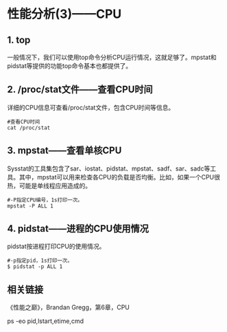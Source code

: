
# 性能分析(3)——CPU #

## 1. top ##

一般情况下，我们可以使用top命令分析CPU运行情况，这就足够了。mpstat和pidstat等提供的功能top命令基本也都提供了。

## 2. /proc/stat文件——查看CPU时间 ##

详细的CPU信息可查看/proc/stat文件，包含CPU时间等信息。

```
#查看CPU时间
cat /proc/stat
```

## 3. mpstat——查看单核CPU ##

Sysstat的工具集包含了sar、iostat、pidstat、mpstat、sadf、sar、sadc等工具。其中，mpstat可以用来检查各CPU的负载是否均衡。比如，如果一个CPU很热，可能是单线程应用造成的。

```
#-P指定CPU编号，1s打印一次。
mpstat -P ALL 1
```

## 4. pidstat——进程的CPU使用情况 ##

pidstat按进程打印CPU的使用情况。

```
#-p指定pid，1s打印一次。
$ pidstat -p ALL 1
```

## 相关链接 ##

《性能之巅》，Brandan Gregg，第6章，CPU

ps -eo pid,lstart,etime,cmd